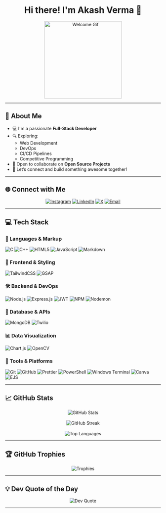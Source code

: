 <h1 align="center">Hi there! I'm Akash Verma 👋</h1>

<p align="center">
  <img src="https://media4.giphy.com/media/bGgsc5mWoryfgKBx1u/giphy.gif" width="250" alt="Welcome Gif"/>
</p>

---

## 🚀 About Me

- 💻 I'm a passionate **Full-Stack Developer**
- 🔍 Exploring:
  - Web Development
  - DevOps
  - CI/CD Pipelines
  - Competitive Programming
- 🤝 Open to collaborate on **Open Source Projects**
- 💬 Let’s connect and build something awesome together!

---

## 🌐 Connect with Me

<p align="center">
  <a href="https://instagram.com/akashverma0712"><img src="https://img.shields.io/badge/Instagram-%23E4405F.svg?logo=Instagram&logoColor=white" alt="Instagram"/></a>
  <a href="https://linkedin.com/in/akash-verma-94191b331"><img src="https://img.shields.io/badge/LinkedIn-%230077B5.svg?logo=LinkedIn&logoColor=white" alt="LinkedIn"/></a>
  <a href="https://x.com/AkashVerma0712"><img src="https://img.shields.io/badge/X-black.svg?logo=X&logoColor=white" alt="X"/></a>
  <a href="mailto:aakashverma7122004@gmail.com"><img src="https://img.shields.io/badge/Email-D14836?logo=gmail&logoColor=white" alt="Email"/></a>
</p>

---

## 💻 Tech Stack

### 🧠 Languages & Markup

![C](https://img.shields.io/badge/C-%2300599C.svg?style=for-the-badge&logo=c&logoColor=white)
![C++](https://img.shields.io/badge/C++-%2300599C.svg?style=for-the-badge&logo=c%2B%2B&logoColor=white)
![HTML5](https://img.shields.io/badge/HTML5-%23E34F26.svg?style=for-the-badge&logo=html5&logoColor=white)
![JavaScript](https://img.shields.io/badge/JavaScript-%23323330.svg?style=for-the-badge&logo=javascript&logoColor=%23F7DF1E)
![Markdown](https://img.shields.io/badge/Markdown-%23000000.svg?style=for-the-badge&logo=markdown&logoColor=white)

### 🎨 Frontend & Styling

![TailwindCSS](https://img.shields.io/badge/TailwindCSS-%2338B2AC.svg?style=for-the-badge&logo=tailwind-css&logoColor=white)
![GSAP](https://img.shields.io/badge/GSAP-88CE02?style=for-the-badge&logo=greensock&logoColor=white)

### 🛠 Backend & DevOps

![Node.js](https://img.shields.io/badge/Node.js-6DA55F?style=for-the-badge&logo=node.js&logoColor=white)
![Express.js](https://img.shields.io/badge/Express.js-%23404d59.svg?style=for-the-badge&logo=express&logoColor=%2361DAFB)
![JWT](https://img.shields.io/badge/JWT-black?style=for-the-badge&logo=JSON%20web%20tokens)
![NPM](https://img.shields.io/badge/NPM-%23CB3837.svg?style=for-the-badge&logo=npm&logoColor=white)
![Nodemon](https://img.shields.io/badge/Nodemon-%23323330.svg?style=for-the-badge&logo=nodemon&logoColor=%BBDEAD)

### 🧩 Database & APIs

![MongoDB](https://img.shields.io/badge/MongoDB-%234ea94b.svg?style=for-the-badge&logo=mongodb&logoColor=white)
![Twilio](https://img.shields.io/badge/Twilio-F22F46?style=for-the-badge&logo=Twilio&logoColor=white)

### 📊 Data Visualization

![Chart.js](https://img.shields.io/badge/Chart.js-F5788D.svg?style=for-the-badge&logo=chart.js&logoColor=white)
![OpenCV](https://img.shields.io/badge/OpenCV-%23white.svg?style=for-the-badge&logo=opencv&logoColor=white)

### 🔧 Tools & Platforms

![Git](https://img.shields.io/badge/Git-%23F05033.svg?style=for-the-badge&logo=git&logoColor=white)
![GitHub](https://img.shields.io/badge/GitHub-%23121011.svg?style=for-the-badge&logo=github&logoColor=white)
![Prettier](https://img.shields.io/badge/Prettier-%23F7B93E.svg?style=for-the-badge&logo=prettier&logoColor=black)
![PowerShell](https://img.shields.io/badge/PowerShell-%235391FE.svg?style=for-the-badge&logo=powershell&logoColor=white)
![Windows Terminal](https://img.shields.io/badge/Windows%20Terminal-%234D4D4D.svg?style=for-the-badge&logo=windows-terminal&logoColor=white)
![Canva](https://img.shields.io/badge/Canva-%2300C4CC.svg?style=for-the-badge&logo=Canva&logoColor=white)
![EJS](https://img.shields.io/badge/EJS-%23B4CA65.svg?style=for-the-badge&logo=ejs&logoColor=black)

---

## 📈 GitHub Stats

<p align="center">
  <img src="https://github-readme-stats.vercel.app/api?username=akashverma712&theme=dark&hide_border=false&include_all_commits=true&count_private=true" alt="GitHub Stats"/>
  <br/><br/>
  <img src="https://nirzak-streak-stats.vercel.app/?user=akashverma712&theme=dark&hide_border=false" alt="GitHub Streak"/>
  <br/><br/>
  <img src="https://github-readme-stats.vercel.app/api/top-langs/?username=akashverma712&theme=dark&hide_border=false&layout=compact" alt="Top Languages"/>
</p>

---

## 🏆 GitHub Trophies

<p align="center">
  <img src="https://github-profile-trophy.vercel.app/?username=akashverma712&theme=onedark&no-frame=false&no-bg=false&margin-w=4" alt="Trophies"/>
</p>

---

## 💡 Dev Quote of the Day

<p align="center">
  <img src="https://quotes-github-readme.vercel.app/api?type=horizontal&theme=radical" alt="Dev Quote"/>
</p>

---

<!-- Proudly created by Akash Verma | Template enhanced via GPRM (https://gprm.itsvg.in) -->
